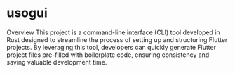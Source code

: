 # usogui
Overview This project is a command-line interface (CLI) tool developed in Rust designed to streamline the process of setting up and structuring Flutter projects. By leveraging this tool, developers can quickly generate Flutter project files pre-filled with boilerplate code, ensuring consistency and saving valuable development time.
